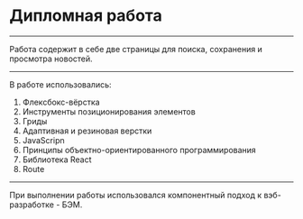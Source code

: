 # Дипломная работа
***
Работа содержит в себе две страницы для поиска, сохранения и просмотра новостей.
***
В работе использовались:
1. Флексбокс-вёрстка
2. Инструменты позиционирования элементов
3. Гриды
4. Адаптивная и резиновая верстки
5. JavaScripn
6. Принципы объектно-ориентированного программирования
7. Библиотека React
8. Route

***
При выполнении работы использовался компонентный подход к вэб-разработке - БЭМ.